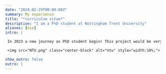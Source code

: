 ```yaml
---
date: "2024-02-29T00:00:00Z"
summary: My experience
title: "*curriculum vitae*"
description: "I am a PhD student at Nottingham Trent University"
aliases: [bio]
intro: |

 In 2023 a new journey as PhD student begin! This project would be very important for conservation in my country as it will help the Mauritian Wildlife Foundation to assess the impact of their management on the species survival and findings could be used to inform conservation research and data management elsewhere too.

 <img src="NTU.png" class="center-block" alt="ntu" style="width:10%;">

show_outro: false
outro: |
---
```


